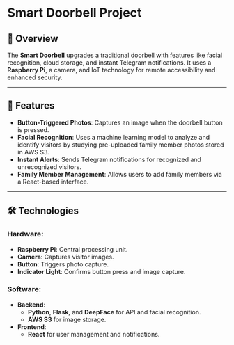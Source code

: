 # Smart Doorbell Project

## 📖 Overview
The **Smart Doorbell** upgrades a traditional doorbell with features like facial recognition, cloud storage, and instant Telegram notifications. It uses a **Raspberry Pi**, a camera, and IoT technology for remote accessibility and enhanced security.

---

## 🔧 Features
- **Button-Triggered Photos**: Captures an image when the doorbell button is pressed.
- **Facial Recognition**: Uses a machine learning model to analyze and identify visitors by studying pre-uploaded family member photos stored in AWS S3.
- **Instant Alerts**: Sends Telegram notifications for recognized and unrecognized visitors.
- **Family Member Management**: Allows users to add family members via a React-based interface.

---

## 🛠️ Technologies

### **Hardware**:
- **Raspberry Pi**: Central processing unit.
- **Camera**: Captures visitor images.
- **Button**: Triggers photo capture.
- **Indicator Light**: Confirms button press and image capture.

### **Software**:
- **Backend**: 
  - **Python**, **Flask**, and **DeepFace** for API and facial recognition.
  - **AWS S3** for image storage.
- **Frontend**:
  - **React** for user management and notifications.
